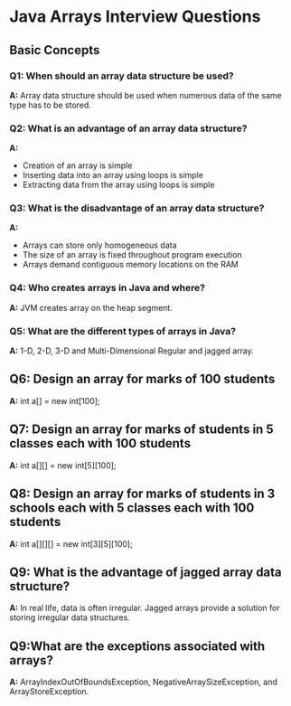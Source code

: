 # Java Arrays Interview Questions

## Basic Concepts

### Q1: When should an array data structure be used?
**A:** Array data structure should be used when numerous data of the same type has to be stored.

### Q2: What is an advantage of an array data structure?
**A:**
- Creation of an array is simple
- Inserting data into an array using loops is simple
- Extracting data from the array using loops is simple

### Q3: What is the disadvantage of an array data structure?
**A:**
- Arrays can store only homogeneous data
- The size of an array is fixed throughout program execution
- Arrays demand contiguous memory locations on the RAM

### Q4: Who creates arrays in Java and where?
**A:** JVM creates array on the heap segment.

### Q5: What are the different types of arrays in Java?
**A:** 1-D, 2-D, 3-D and Multi-Dimensional Regular and jagged array.

## Q6: Design an array for marks of 100 students
**A:** int a[] = new int[100];

## Q7: Design an array for marks of students in 5 classes each with 100 students
**A:** int a[][] = new int[5][100];

## Q8: Design an array for marks of students in 3 schools each with 5 classes each with 100 students
**A:** int a[][][] = new int[3][5][100];

## Q9: What is the advantage of jagged array data structure?
**A:**  In real life, data is often irregular. Jagged arrays provide a solution for storing irregular data structures.

## Q9:What are the exceptions associated with arrays?
**A:** ArrayIndexOutOfBoundsException, NegativeArraySizeException, and ArrayStoreException.